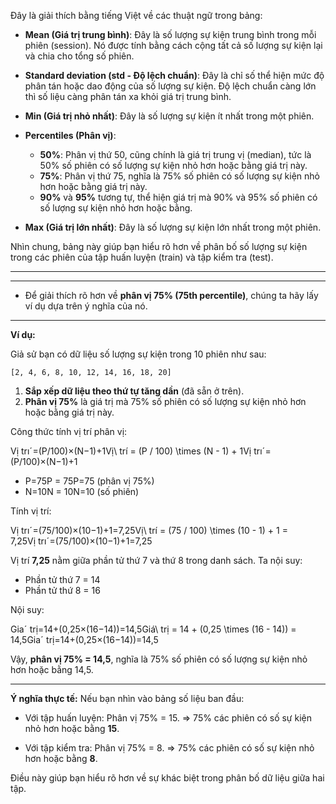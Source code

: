 
Đây là giải thích bằng tiếng Việt về các thuật ngữ trong bảng:

- **Mean (Giá trị trung bình)**: Đây là số lượng sự kiện trung bình trong mỗi phiên (session). Nó được tính bằng cách cộng tất cả số lượng sự kiện lại và chia cho tổng số phiên.
    
- **Standard deviation (std - Độ lệch chuẩn)**: Đây là chỉ số thể hiện mức độ phân tán hoặc dao động của số lượng sự kiện. Độ lệch chuẩn càng lớn thì số liệu càng phân tán xa khỏi giá trị trung bình.
    
- **Min (Giá trị nhỏ nhất)**: Đây là số lượng sự kiện ít nhất trong một phiên.
    
- **Percentiles (Phân vị)**:
    
    - **50%**: Phân vị thứ 50, cũng chính là giá trị trung vị (median), tức là 50% số phiên có số lượng sự kiện nhỏ hơn hoặc bằng giá trị này.
    - **75%**: Phân vị thứ 75, nghĩa là 75% số phiên có số lượng sự kiện nhỏ hơn hoặc bằng giá trị này.
    - **90%** và **95%** tương tự, thể hiện giá trị mà 90% và 95% số phiên có số lượng sự kiện nhỏ hơn hoặc bằng.
- **Max (Giá trị lớn nhất)**: Đây là số lượng sự kiện lớn nhất trong một phiên.
    

Nhìn chung, bảng này giúp bạn hiểu rõ hơn về phân bố số lượng sự kiện trong các phiên của tập huấn luyện (train) và tập kiểm tra (test).

---



---
- Để giải thích rõ hơn về **phân vị 75% (75th percentile)**, chúng ta hãy lấy ví dụ dựa trên ý nghĩa của nó.

---

**Ví dụ:**

Giả sử bạn có dữ liệu số lượng sự kiện trong 10 phiên như sau:

`[2, 4, 6, 8, 10, 12, 14, 16, 18, 20]`

1. **Sắp xếp dữ liệu theo thứ tự tăng dần** (đã sẵn ở trên).
2. **Phân vị 75%** là giá trị mà 75% số phiên có số lượng sự kiện nhỏ hơn hoặc bằng giá trị này.

Công thức tính vị trí phân vị:

Vị trıˊ=(P/100)×(N−1)+1Vị\ trí = (P / 100) \times (N - 1) + 1Vị trıˊ=(P/100)×(N−1)+1

- P=75P = 75P=75 (phân vị 75%)
- N=10N = 10N=10 (số phiên)

Tính vị trí:

Vị trıˊ=(75/100)×(10−1)+1=7,25Vị\ trí = (75 / 100) \times (10 - 1) + 1 = 7,25Vị trıˊ=(75/100)×(10−1)+1=7,25

Vị trí **7,25** nằm giữa phần tử thứ 7 và thứ 8 trong danh sách. Ta nội suy:

- Phần tử thứ 7 = 14
- Phần tử thứ 8 = 16

Nội suy:

Giaˊ trị=14+(0,25×(16−14))=14,5Giá\ trị = 14 + (0,25 \times (16 - 14)) = 14,5Giaˊ trị=14+(0,25×(16−14))=14,5

Vậy, **phân vị 75% = 14,5**, nghĩa là 75% số phiên có số lượng sự kiện nhỏ hơn hoặc bằng 14,5.

---

**Ý nghĩa thực tế:** Nếu bạn nhìn vào bảng số liệu ban đầu:

- Với tập huấn luyện: Phân vị 75% = 15. => 75% các phiên có số sự kiện nhỏ hơn hoặc bằng **15**.
    
- Với tập kiểm tra: Phân vị 75% = 8. => 75% các phiên có số sự kiện nhỏ hơn hoặc bằng **8**.
    

Điều này giúp bạn hiểu rõ hơn về sự khác biệt trong phân bố dữ liệu giữa hai tập.